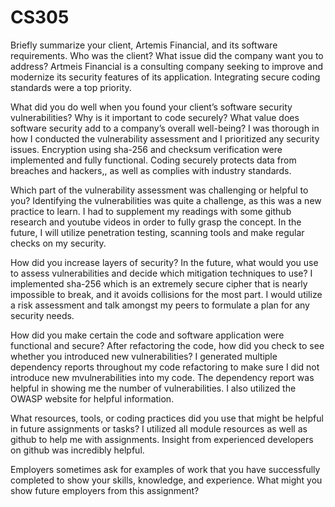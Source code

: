 # CS305
Briefly summarize your client, Artemis Financial, and its software requirements. Who was the client? What issue did the company want you to address?
Artmeis Financial is a consulting company seeking to improve and modernize its security features of its application. Integrating secure coding standards were a top priority. 

What did you do well when you found your client’s software security vulnerabilities? Why is it important to code securely? What value does software security add to a company’s overall well-being?
I was thorough in how I conducted the vulnerability assessment and I prioritized any security issues. Encryption using sha-256 and checksum verification were implemented and fully functional. Coding securely protects data from breaches and hackers,, as well as complies with industry standards.

Which part of the vulnerability assessment was challenging or helpful to you?
Identifying the vulnerabilities was quite a challenge, as this was a new practice to learn. I had to supplement my readings with some github research and youtube videos in order to fully grasp the concept. In the future, I will utilize penetration testing, scanning tools and make regular checks on my security.

How did you increase layers of security? In the future, what would you use to assess vulnerabilities and decide which mitigation techniques to use?
I implemented sha-256 which is an extremely secure cipher that is nearly impossible to break, and it avoids collisions for the most part. I would utilize a risk assessment and talk amongst my peers to formulate a plan for any security needs.

How did you make certain the code and software application were functional and secure? After refactoring the code, how did you check to see whether you introduced new vulnerabilities?
I generated multiple dependency reports throughout my code refactoring to make sure I did not introduce new mvulnerabilities into my code. The dependency report was helpful in showing me the number of vulnerabilities. I also utilized the OWASP website for helpful information.

What resources, tools, or coding practices did you use that might be helpful in future assignments or tasks?
I utilized all module resources as well as github to help me with assignments. Insight from experienced developers on github was incredibly helpful.

Employers sometimes ask for examples of work that you have successfully completed to show your skills, knowledge, and experience. What might you show future employers from this assignment?
